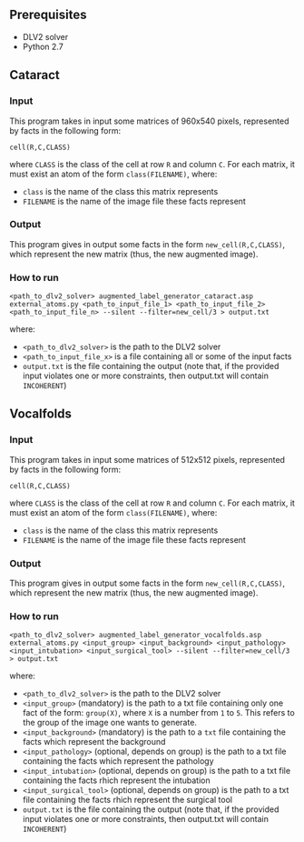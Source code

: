 ## Prerequisites ##
 - DLV2 solver
 - Python 2.7


## Cataract ##

### Input ###

This program takes in input some matrices of 960x540 pixels, represented by facts in the following form: 
```
cell(R,C,CLASS)
```
where ```CLASS``` is the class of the cell at row ```R``` and column ```C```.
For each matrix, it must exist an atom of the form ```class(FILENAME)```, where:
  - ```class``` is the name of the class this matrix represents
  - ```FILENAME``` is the name of the image file these facts represent

### Output ###
This program gives in output some facts in the form ```new_cell(R,C,CLASS)```, which represent the new matrix (thus, the new augmented image).

### How to run ###
```
<path_to_dlv2_solver> augmented_label_generator_cataract.asp external_atoms.py <path_to_input_file_1> <path_to_input_file_2> <path_to_input_file_n> --silent --filter=new_cell/3 > output.txt
```
where:
  - ```<path_to_dlv2_solver>``` is the path to the DLV2 solver
  - ```<path_to_input_file_x>``` is a file containing all or some of the input facts
  - ```output.txt``` is the file containing the output (note that, if the provided input violates one or more constraints, then output.txt will contain ```INCOHERENT```)



## Vocalfolds ##

### Input ###

This program takes in input some matrices of 512x512 pixels, represented by facts in the following form: 
```
cell(R,C,CLASS)
```
where ```CLASS``` is the class of the cell at row ```R``` and column ```C```.
For each matrix, it must exist an atom of the form ```class(FILENAME)```, where:
  - ```class``` is the name of the class this matrix represents
  - ```FILENAME``` is the name of the image file these facts represent

### Output ###
This program gives in output some facts in the form ```new_cell(R,C,CLASS)```, which represent the new matrix (thus, the new augmented image).

### How to run ###
```
<path_to_dlv2_solver> augmented_label_generator_vocalfolds.asp external_atoms.py <input_group> <input_background> <input_pathology> <input_intubation> <input_surgical_tool> --silent --filter=new_cell/3 > output.txt
```
where:
  - ```<path_to_dlv2_solver>``` is the path to the DLV2 solver
  - ```<input_group>``` (mandatory) is the path to a txt file containing only one fact of the form: ```group(X)```, where ```X``` is a number from ```1``` to ```5```. This refers to the group of the image one wants to generate.
  - ```<input_background>``` (mandatory) is the path to a ```txt``` file containing the facts which represent the background
  - ```<input_pathology>``` (optional, depends on group) is the path to a txt file containing the facts which represent the pathology
  - ```<input_intubation>``` (optional, depends on group) is the path to a txt file containing the facts rhich represent the intubation
  - ```<input_surgical_tool>``` (optional, depends on group) is the path to a txt file containing the facts rhich represent the surgical tool
  - ```output.txt``` is the file containing the output (note that, if the provided input violates one or more constraints, then output.txt will contain ```INCOHERENT```)

